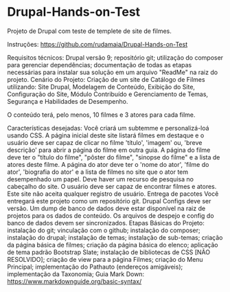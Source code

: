# Drupal-Hands-on-Test
Projeto de Drupal com teste de templete de site de filmes.

Instruções: https://github.com/rudamaia/Drupal-Hands-on-Test

Requisitos técnicos:
Drupal versão 9;
repositório git;
utilização do composer para gerenciar dependências;
documentação de todas as etapas necessárias para instalar sua solução em um arquivo "ReadMe" na raiz do projeto.
Cenário do Projeto:
Criação de um site de Catálogo de Filmes utilizando: Site Drupal, Modelagem de Conteúdo, Exibição do Site, Configuração do Site, Módulo Contribuído e Gerenciamento de Temas, Segurança e Habilidades de Desempenho.

O conteúdo terá, pelo menos, 10 filmes e 3 atores para cada filme.

Características desejadas:
Você criará um subtemme e personalizá-loá usando CSS.
A página inicial deste site listará filmes em destaque e o usuário deve ser capaz de clicar no filme 'título', 'imagem' ou, 'breve descrição' para abrir a página do filme em outra guia.
A página do filme deve ter o "título do filme", "pôster do filme", "sinopse do filme" e a lista de atores deste filme.
A página do ator deve ter o 'nome do ator', 'filme do ator', 'biografia do ator' e a lista de filmes no site que o ator tem desempenhado um papel.
Deve haver um recurso de pesquisa no cabeçalho do site. O usuário deve ser capaz de encontrar filmes e atores.
Este site não aceita qualquer registro de usuário.
Entrega de pacotes
Você entregará este projeto como um repositório git.
Drupal Configs deve ser versão.
Um dump de banco de dados deve estar disponível na raiz de projetos para os dados de conteúdo.
Os arquivos de despejo e config do banco de dados devem ser sincronizados.
Etapas Básicas do Projeto:
instalação do git;
vinculação com o github;
instalação do composer;
instalação do drupal;
instalação de temas;
instalação de sub-temas;
criação da página básica de filmes;
criação da página básica do elenco;
aplicação de tema padrão Bootstrap Slate;
instalação de bibliotecas de CSS [NÃO RESOLVIDO];
criação de view para a página Filmes;
criação do Menu Principal;
implementação do Pathauto (endereços amigáveis);
implementação da Taxonomia;
Guia Mark Down: https://www.markdownguide.org/basic-syntax/
